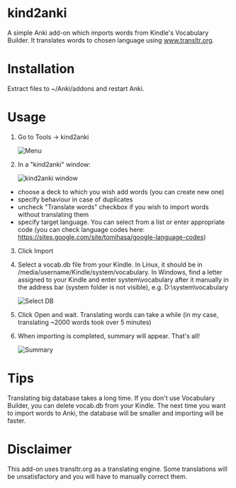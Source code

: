 # kind2anki

A simple Anki add-on which imports words from Kindle's Vocabulary Builder. It translates words to chosen language using www.transltr.org.

# Installation

Extract files to ~/Anki/addons and restart Anki.

# Usage

1. Go to Tools -> kind2anki
 
   ![Menu](/../screenshots/1menu.png?raw=true)

2. In a "kind2anki" window:

   ![kind2anki window](/../screenshots/2kind2anki_window_2.png?raw=true)

 * choose a deck to which you wish add words (you can create new one)
 * specify behaviour in case of duplicates
 * uncheck "Translate words" checkbox if you wish to import words without translating them
 * specify target language. You can select from a list or enter appropriate code (you can check language codes here: https://sites.google.com/site/tomihasa/google-language-codes)

3. Click Import

4. Select a vocab.db file from your Kindle. In Linux, it should be in /media/username/Kindle/system/vocabulary. In Windows, find a letter assigned to your Kindle and enter system\vocabulary after it manually in the address bar (system folder is not visible), e.g. D:\system\vocabulary

   ![Select DB](/../screenshots/3select_db.png?raw=true)

5. Click Open and wait. Translating words can take a while (in my case, translating ~2000 words took over 5 minutes)
6. When importing is completed, summary will appear. That's all!

   ![Summary](/../screenshots/4import_complete.png?raw=true)

# Tips

Translating big database takes a long time. If you don't use Vocabulary Builder, you can delete vocab.db from your Kindle. The next time you want to import words to Anki, the database will be smaller and importing will be faster.

# Disclaimer

This add-on uses transltr.org as a translating engine. Some translations will be unsatisfactory and you will have to manually correct them.
